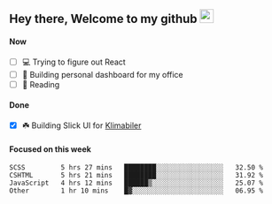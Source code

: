 ## Hey there, Welcome to my github <img src="https://media.giphy.com/media/hvRJCLFzcasrR4ia7z/giphy.gif" width="25px">

#### Now
- [ ] 💻 Trying to figure out React
- [ ] 🚀 Building personal dashboard for my office
- [ ] 📕 Reading

#### Done
- [x] ☘️ Building Slick UI for [Klimabiler](https://klimabiler.dk)
 
 #### Focused on this week
<!--START_SECTION:waka-->

```text
SCSS         5 hrs 27 mins   ████████░░░░░░░░░░░░░░░░░   32.50 %
CSHTML       5 hrs 21 mins   ████████░░░░░░░░░░░░░░░░░   31.92 %
JavaScript   4 hrs 12 mins   ██████▒░░░░░░░░░░░░░░░░░░   25.07 %
Other        1 hr 10 mins    █▓░░░░░░░░░░░░░░░░░░░░░░░   06.95 %
```

<!--END_SECTION:waka-->

